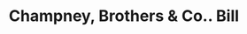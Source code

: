 ---
doi: 10.7916/D85X3MZ1
date_other: '1872'
date_other_textual: '1872'
form: printed ephemera
genre:
- Invoices
name:
- Champney, Brothers & Co.
object_in_context_url: https://biggert.cul.columbia.edu/items/view/ave_biggert_00352
subject_hierarchical_geographic:
- Boston, Massachusetts, United States
subject_name:
- Champney, Brothers & Co.
title: Champney, Brothers & Co.. Bill
sort_title: Champney, Brothers & Co.. Bill
call_number: ave_biggert_00352
coordinates:
- 42.35805555555556,-71.06361111111111
pid: ave_biggert_00352
identifiers: ave_biggert_00352
thumbnail: https://derivativo-2.library.columbia.edu/iiif/2/ldpd:344172/full/!256,256/0/native.jpg
permalink: "/biggert/ave_biggert_00352/"
layout: iiif-image-page
---